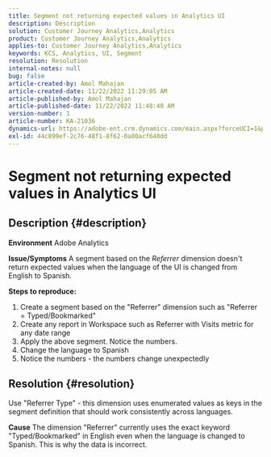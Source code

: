 ```yaml
---
title: Segment not returning expected values in Analytics UI
description: Description
solution: Customer Journey Analytics,Analytics
product: Customer Journey Analytics,Analytics
applies-to: Customer Journey Analytics,Analytics
keywords: KCS, Analytics, UI, Segment
resolution: Resolution
internal-notes: null
bug: false
article-created-by: Amol Mahajan
article-created-date: 11/22/2022 11:29:05 AM
article-published-by: Amol Mahajan
article-published-date: 11/22/2022 11:48:48 AM
version-number: 1
article-number: KA-21036
dynamics-url: https://adobe-ent.crm.dynamics.com/main.aspx?forceUCI=1&pagetype=entityrecord&etn=knowledgearticle&id=6cf79ed9-586a-ed11-9561-6045bd006d92
exl-id: 44c899ef-2c76-48f1-8f62-0a80acf640dd
---
```

# Segment not returning expected values in Analytics UI

## Description {#description}

<b>Environment</b>
Adobe Analytics


<b>Issue/Symptoms</b>
A segment based on the *Referrer* dimension doesn't return expected values when the language of the UI is changed from English to Spanish.



<b>Steps to reproduce:</b>

1. Create a segment based on the "Referrer" dimension such as "Referrer = Typed/Bookmarked"
2. Create any report in Workspace such as Referrer with Visits metric for any date range
3. Apply the above segment. Notice the numbers.
4. Change the language to Spanish
5. Notice the numbers - the numbers change unexpectedly



## Resolution {#resolution}


Use "Referrer Type" - this dimension uses enumerated values as keys in the segment definition that should work consistently across languages.


<b>Cause</b>
The dimension "Referrer" currently uses the exact keyword "Typed/Bookmarked" in English even when the language is changed to Spanish. This is why the data is incorrect.
